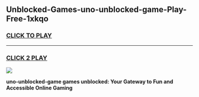 
## Unblocked-Games-uno-unblocked-game-Play-Free-1xkqo
<h3>
<a href="https://premium76.site?title=uno-unblocked-game&ref=22A">CLICK TO PLAY</a></h3>
<hr>

<h3>
<a href="https://premium76.site?title=uno-unblocked-game&ref=22A">CLICK 2 PLAY</a>
  
</h3>

<a href="https://premium76.site?title=uno-unblocked-game&ref=22A"><img src="https://clearcache.store/games.png"></a>


**uno-unblocked-game games unblocked: Your Gateway to Fun and Accessible Online Gaming**
